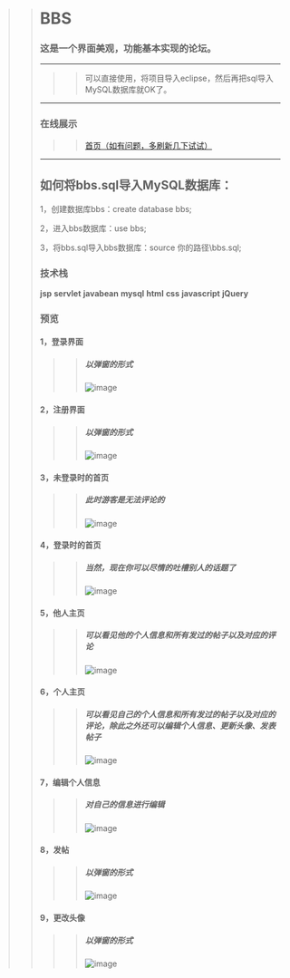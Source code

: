 >># BBS
>>### 这是一个界面美观，功能基本实现的论坛。
>>---
>>>> 可以直接使用，将项目导入eclipse，然后再把sql导入MySQL数据库就OK了。
>>---
>>### 在线展示
>>>>[首页（如有问题，多刷新几下试试）](http://182.61.136.218:8080/BBS0/)
>>---
>>## 如何将bbs.sql导入MySQL数据库：
>>1，创建数据库bbs：create database bbs;
>>
>>2，进入bbs数据库：use bbs;
>>
>>3，将bbs.sql导入bbs数据库：source 你的路径\bbs.sql;
>>### 技术栈
>>**jsp** **servlet** **javabean** **mysql** **html** **css** **javascript** **jQuery**
>>### 预览
>>#### 1，登录界面
>>>>##### 以弹窗的形式
>>>>![image](https://github.com/ML123456/BBS/blob/master/waber/%E7%99%BB%E5%BD%95.png)
>>#### 2，注册界面
>>>>##### 以弹窗的形式
>>>>![image](https://github.com/ML123456/BBS/blob/master/waber/%E6%B3%A8%E5%86%8C.png)
>>#### 3，未登录时的首页
>>>>##### 此时游客是无法评论的
>>>>![image](https://github.com/ML123456/BBS/blob/master/waber/%E6%9C%AA%E7%99%BB%E5%BD%95%E9%A6%96%E9%A1%B5.png)
>>#### 4，登录时的首页
>>>>##### 当然，现在你可以尽情的吐槽别人的话题了
>>>>![image](https://github.com/ML123456/BBS/blob/master/waber/%E7%99%BB%E5%BD%95%E9%A6%96%E9%A1%B5.png)
>>#### 5，他人主页
>>>>##### 可以看见他的个人信息和所有发过的帖子以及对应的评论
>>>>![image](https://github.com/ML123456/BBS/blob/master/waber/%E4%BB%96%E4%BA%BA%E4%B8%AD%E5%BF%83.png)
>>#### 6，个人主页
>>>>##### 可以看见自己的个人信息和所有发过的帖子以及对应的评论，除此之外还可以编辑个人信息、更新头像、发表帖子
>>>>![image](https://github.com/ML123456/BBS/blob/master/waber/%E4%B8%AA%E4%BA%BA%E4%B8%BB%E9%A1%B5.png)
>>#### 7，编辑个人信息
>>>>##### 对自己的信息进行编辑
>>>>![image](https://github.com/ML123456/BBS/blob/master/waber/%E7%BC%96%E8%BE%91%E4%B8%AA%E4%BA%BA%E4%BF%A1%E6%81%AF.png)
>>#### 8，发帖
>>>>##### 以弹窗的形式
>>>>![image](https://github.com/ML123456/BBS/blob/master/waber/%E5%8F%91%E5%B8%96.png)
>>#### 9，更改头像
>>>>##### 以弹窗的形式
>>>>![image](https://github.com/ML123456/BBS/blob/master/waber/%E6%9B%B4%E6%8D%A2%E5%A4%B4%E5%83%8F.png)
